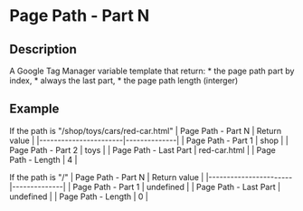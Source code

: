 # Page Path - Part N

## Description
A Google Tag Manager variable template that return:
	* the page path part by index,
	* always the last part,
	* the page path length (interger)

## Example
If the path is "/shop/toys/cars/red-car.html"
| Page Path - Part N    | Return value |
|-----------------------|--------------|
| Page Path - Part 1    | shop         |
| Page Path - Part 2    | toys         |
| Page Path - Last Part | red-car.html |
| Page Path - Length    | 4            |

If the path is "/"
| Page Path - Part N    | Return value |
|-----------------------|--------------|
| Page Path - Part 1    | undefined    |
| Page Path - Last Part | undefined    |
| Page Path - Length    | 0            |
